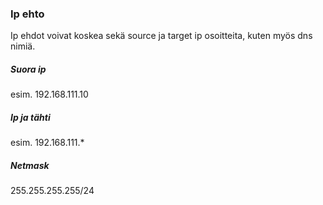 
### Ip ehto

Ip ehdot voivat koskea sekä source ja target ip osoitteita, kuten myös dns nimiä.

##### Suora ip
esim. 192.168.111.10

##### Ip ja tähti
esim. 192.168.111.*

##### Netmask
255.255.255.255/24
